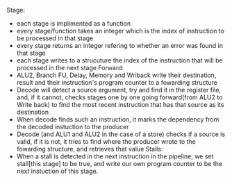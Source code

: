 Stage:
  - each stage is implimented as a function
  - every stage/function takes an integer which is the index of instruction to be processed in that stage
  - every stage returns an integer refering to whether an error was found in that stage
  - each stage writes to a strucuture the index of the instruction that will be processed in the next stage
Forward:
  - ALU2, Branch FU, Delay, Memory and Wriback write their destination, result and their instruction's program counter to a fowarding structure
  - Decode will detect a source argument, try and find it in the register file, and, if it cannot, checks stages one by one going forward(from ALU2 to Write back) to find the most recent instruction that has that source as its destination
  - When decode finds such an instruction, it marks the dependency from the decoded instuction to the producer
  - Decode (and ALU1 and ALU2 in the case of a store) checks if a source is valid, if it is not, it tries to find where the producer wrote to the fowarding structure, and retrieves that value
Stalls: 
  - When a stall is detected in the next instruction in the pipeline, we set stall[this stage] to be true, and write our own program counter to be the next instuction of this stage.